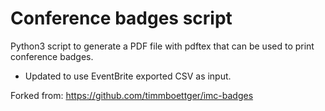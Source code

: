 # Conference badges script

Python3 script to generate a PDF file with pdftex that can be used to print conference badges.


* Updated to use EventBrite exported CSV as input.

Forked from: https://github.com/timmboettger/imc-badges
